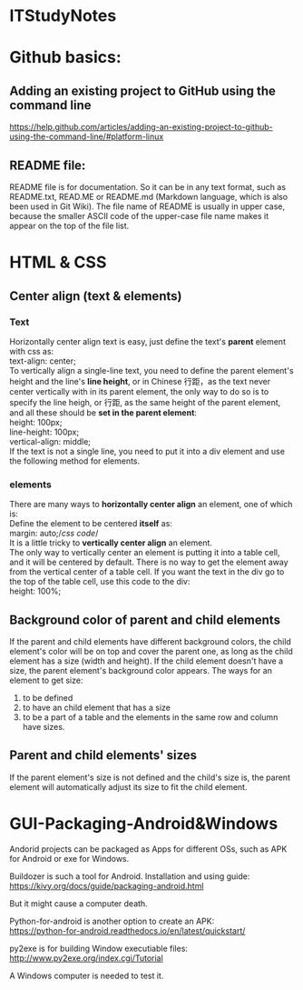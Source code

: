 # ITStudyNotes

# Github basics:
## Adding an existing project to GitHub using the command line  
https://help.github.com/articles/adding-an-existing-project-to-github-using-the-command-line/#platform-linux  
## README file:
README file is for documentation. So it can be in any text format, such as README.txt, READ.ME or README.md (Markdown language, which is also been used in Git Wiki).
The file name of README is usually in upper case, because the smaller ASCII code of the upper-case file name makes it appear on the top of the file list.
# HTML & CSS
## Center align (text & elements)
### Text
Horizontally center align text is easy, just define the text's **parent** element with css as:  
text-align: center;  
To vertically align a single-line text, you need to define the parent element's height and the line's **line height**, or in Chinese 行距，as the text never center vertically with in its parent element, the only way to do so is to specify the line heigh, or 行距, as the same height of the parent element, and all these should be **set in the parent element**:  
  height: 100px;  
  line-height: 100px;   
  vertical-align: middle;  
If the text is not a single line, you need to put it into a div element and use the following method for elements.
### elements
There are many ways to **horizontally center align** an element, one of which is:  
Define the element to be centered **itself** as:  
margin: auto;/*css code*/  
It is a little tricky to **vertically center align** an element.  
The only way to vertically center an element is putting it into a table cell, and it will be centered by default. There is no way to get the element away from the vertical center of a table cell. If you want the text in the div go to the top of the table cell, use this code to the div:  
height: 100%;
## Background color of parent and child elements
If the parent and child elements have different background colors, the child element's color will be on top and cover the parent one, as long as the child element has a size (width and height). If the child element doesn't have a size, the parent element's background color appears.
The ways for an element to get size:  
1. to be defined
2. to have an child element that has a size
3. to be a part of a table and the elements in the same row and column have sizes.
## Parent and child elements' sizes
If the parent element's size is not defined and the child's size is, the parent element will automatically adjust its size to fit the child element.

# GUI-Packaging-Android&Windows

Andorid projects can be packaged as Apps for different OSs, such as APK for Android or exe for Windows.

Buildozer is such a tool for Android. Installation and using guide:  
https://kivy.org/docs/guide/packaging-android.html

But it might cause a computer death.

Python-for-android is another option to create an APK:  
https://python-for-android.readthedocs.io/en/latest/quickstart/

py2exe is for building Window executiable files:  
http://www.py2exe.org/index.cgi/Tutorial

A Windows computer is needed to test it.

